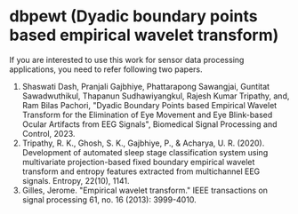 # dbpewt (Dyadic boundary points based empirical wavelet transform)

If you are interested to use this work for sensor data processing applications, you need to refer following two papers.

1. Shaswati Dash, Pranjali Gajbhiye, Phattarapong Sawangjai, Guntitat Sawadwuthikul, Thapanun Sudhawiyangkul, Rajesh Kumar Tripathy, and, Ram Bilas Pachori, "Dyadic Boundary Points based Empirical Wavelet
Transform for the Elimination of Eye Movement and Eye
Blink-based Ocular Artifacts from EEG Signals", Biomedical Signal Processing and Control, 2023.
2. Tripathy, R. K., Ghosh, S. K., Gajbhiye, P., & Acharya, U. R. (2020). Development of automated sleep stage classification system using multivariate projection-based fixed boundary empirical wavelet transform and entropy features extracted from multichannel EEG signals. Entropy, 22(10), 1141.
3. Gilles, Jerome. "Empirical wavelet transform." IEEE transactions on signal processing 61, no. 16 (2013): 3999-4010.
